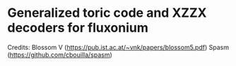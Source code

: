 #  Generalized toric code and XZZX decoders for fluxonium

Credits:
Blossom V (https://pub.ist.ac.at/~vnk/papers/blossom5.pdf)
Spasm (https://github.com/cbouilla/spasm)

